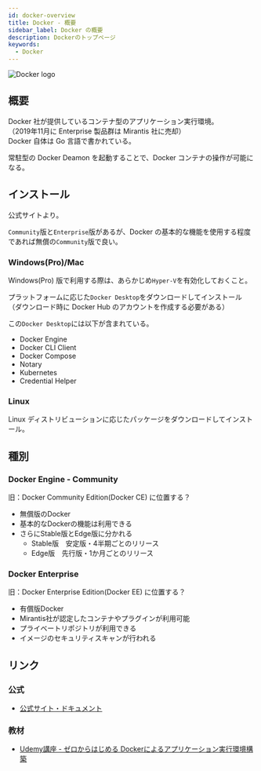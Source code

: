 ```yaml
---
id: docker-overview
title: Docker - 概要
sidebar_label: Docker の概要
description: Dockerのトップページ
keywords:
  - Docker
---
```


![Docker logo](/img/logo-icons/docker-icon.svg)

## 概要
Docker 社が提供しているコンテナ型のアプリケーション実行環境。  
（2019年11月に Enterprise 製品群は Mirantis 社に売却）  
Docker 自体は Go 言語で書かれている。

常駐型の Docker Deamon を起動することで、Docker コンテナの操作が可能になる。

## インストール
公式サイトより。

`Community`版と`Enterprise`版があるが、Docker の基本的な機能を使用する程度であれば無償の`Community`版で良い。

### Windows(Pro)/Mac
Windows(Pro) 版で利用する際は、あらかじめ`Hyper-V`を有効化しておくこと。

プラットフォームに応じた`Docker Desktop`をダウンロードしてインストール（ダウンロード時に Docker Hub のアカウントを作成する必要がある）

この`Docker Desktop`には以下が含まれている。
- Docker Engine
- Docker CLI Client
- Docker Compose
- Notary
- Kubernetes
- Credential Helper

### Linux
Linux ディストリビューションに応じたパッケージをダウンロードしてインストール。

## 種別
### Docker Engine - Community
旧：Docker Community Edition(Docker CE) に位置する？
- 無償版のDocker
- 基本的なDockerの機能は利用できる
- さらにStable版とEdge版に分かれる
  - Stable版　安定版・4半期ごとのリリース
  - Edge版　先行版・1か月ごとのリリース

### Docker Enterprise
旧：Docker Enterprise Edition(Docker EE) に位置する？
- 有償版Docker
- Mirantis社が認定したコンテナやプラグインが利用可能
- プライベートリポジトリが利用できる
- イメージのセキュリティスキャンが行われる

## リンク
### 公式
- [公式サイト・ドキュメント](https://docs.docker.com/)

### 教材
- [Udemy講座 - ゼロからはじめる Dockerによるアプリケーション実行環境構築](https://www.udemy.com/docker-k/)